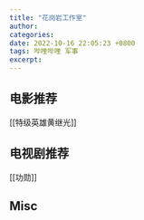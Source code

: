 ```yaml
---
title: "花岗岩工作室"
author: 
categories: 
date: 2022-10-16 22:05:23 +0800
tags: 哔哩哔哩 军事
excerpt: 
---
```







## 电影推荐

[[特级英雄黄继光]]

## 电视剧推荐

[[功勋]]

## Misc



